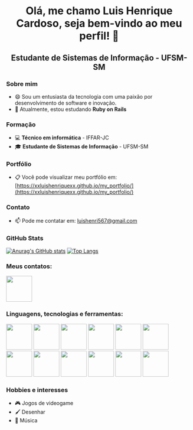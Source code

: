 <h1 align="center">Olá, me chamo <strong>Luis Henrique Cardoso</strong>, seja bem-vindo ao meu perfil! 👋</h1>
<h2 align="center">Estudante de Sistemas de Informação - UFSM-SM</h2>

### Sobre mim
- 😄 Sou um entusiasta da tecnologia com uma paixão por desenvolvimento de software e inovação. 
- 🌱 Atualmente, estou estudando **Ruby on Rails**

### Formação
- 💻 **Técnico em informática** - IFFAR-JC
- 🎓 **Estudante de Sistemas de Informação** - UFSM-SM

### Portfólio
- 📋 Você pode visualizar meu portfólio em: [https://xxluishenriquexx.github.io/my_portfolio/](https://xxluishenriquexx.github.io/my_portfolio/)

### Contato
- 📫 Pode me contatar em: luishenri567@gmail.com

### GitHub Stats
[![Anurag's GitHub stats](https://github-readme-stats.vercel.app/api?username=xXLuisHenriqueXx&show_icons=true&theme=dracula&hide=stars,prs)](https://github.com/anuraghazra/github-readme-stats)
[![Top Langs](https://github-readme-stats.vercel.app/api/top-langs/?username=xXLuisHenriqueXx&theme=dracula&langs_count=6&layout=compact&hide_progress=true)](https://github.com/anuraghazra/github-readme-stats)

### Meus contatos:
<div style="display: inline_block">
  <a href="https://www.linkedin.com/in/luis-henrique-a2b833269/" target="_blank"><img src="https://cdn.jsdelivr.net/gh/devicons/devicon/icons/linkedin/linkedin-original.svg" width="70px"/></a>     
</div>

### Linguagens, tecnologias e ferramentas:
<div style="display: inline_block">
  <img src="https://cdn.jsdelivr.net/gh/devicons/devicon/icons/git/git-original.svg" width="70px"/>
  <img src="https://cdn.jsdelivr.net/gh/devicons/devicon/icons/html5/html5-original.svg" width="70px"/>
  <img src="https://cdn.jsdelivr.net/gh/devicons/devicon/icons/css3/css3-original.svg" width="70px"/>
  <img src="https://cdn.jsdelivr.net/gh/devicons/devicon/icons/javascript/javascript-original.svg" width="70px"/>
  <img src="https://cdn.jsdelivr.net/gh/devicons/devicon/icons/java/java-original.svg" width="70px"/>
  <img src="https://cdn.jsdelivr.net/gh/devicons/devicon@latest/icons/ruby/ruby-original.svg" width="70px"/>
  <img src="https://cdn.jsdelivr.net/gh/devicons/devicon@latest/icons/react/react-original.svg" width="70px"/>
  <img src="https://cdn.jsdelivr.net/gh/devicons/devicon@latest/icons/nodejs/nodejs-original.svg" width="70px"/>
  <img src="https://cdn.jsdelivr.net/gh/devicons/devicon@latest/icons/express/express-original.svg" width="70px"/>
  <img src="https://cdn.jsdelivr.net/gh/devicons/devicon@latest/icons/rails/rails-plain-wordmark.svg" width="70px"/>
  <img src="https://cdn.jsdelivr.net/gh/devicons/devicon@latest/icons/mongodb/mongodb-original.svg" width="70px"/>
  <img src="https://cdn.jsdelivr.net/gh/devicons/devicon@latest/icons/postgresql/postgresql-original.svg" width="70px"/>
</div>

### Hobbies e interesses
- 🎮 Jogos de videogame
- 🖌️ Desenhar
- 🎵 Música
